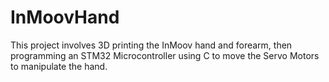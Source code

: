 # InMoovHand
This project involves 3D printing the InMoov hand and forearm, then programming an STM32 Microcontroller using C to move the Servo Motors to manipulate the hand.

